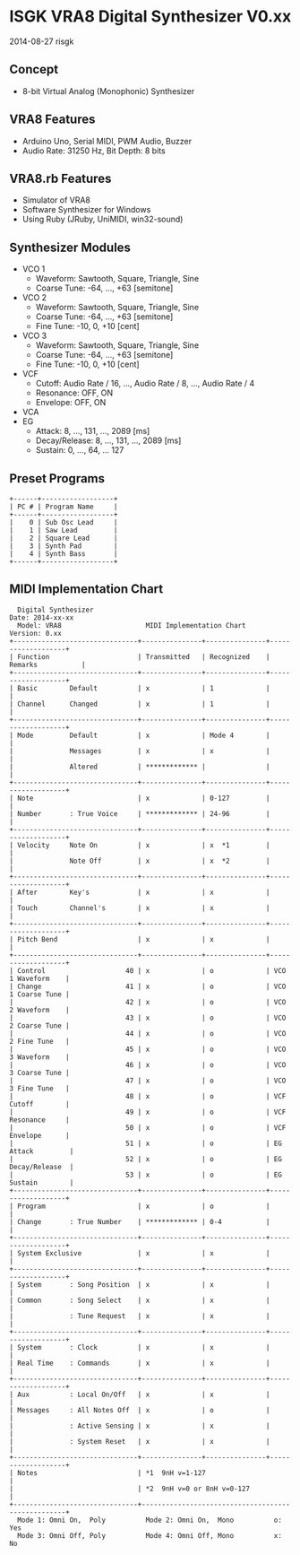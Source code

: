 # ISGK VRA8 Digital Synthesizer V0.xx

2014-08-27 risgk

## Concept

- 8-bit Virtual Analog (Monophonic) Synthesizer

## VRA8 Features

- Arduino Uno, Serial MIDI, PWM Audio, Buzzer
- Audio Rate: 31250 Hz, Bit Depth: 8 bits

## VRA8.rb Features

- Simulator of VRA8
- Software Synthesizer for Windows
- Using Ruby (JRuby, UniMIDI, win32-sound)

## Synthesizer Modules

- VCO 1
    - Waveform: Sawtooth, Square, Triangle, Sine
    - Coarse Tune: -64, ..., +63 [semitone]
- VCO 2
    - Waveform: Sawtooth, Square, Triangle, Sine
    - Coarse Tune: -64, ..., +63 [semitone]
    - Fine Tune: -10, 0, +10 [cent]
- VCO 3
    - Waveform: Sawtooth, Square, Triangle, Sine
    - Coarse Tune: -64, ..., +63 [semitone]
    - Fine Tune: -10, 0, +10 [cent]
- VCF
    - Cutoff: Audio Rate / 16, ..., Audio Rate / 8, ..., Audio Rate / 4
    - Resonance: OFF, ON
    - Envelope: OFF, ON
- VCA
- EG
    - Attack: 8, ..., 131, ..., 2089 [ms]
    - Decay/Release: 8, ..., 131, ..., 2089 [ms]
    - Sustain: 0, ..., 64, ... 127

## Preset Programs

    +------+------------------+
    | PC # | Program Name     |
    +------+------------------+
    |    0 | Sub Osc Lead     |
    |    1 | Saw Lead         |
    |    2 | Square Lead      |
    |    3 | Synth Pad        |
    |    4 | Synth Bass       |
    +------+------------------+

## MIDI Implementation Chart

      Digital Synthesizer                                             Date: 2014-xx-xx
      Model: VRA8                     MIDI Implementation Chart       Version: 0.xx
    +-------------------------------+---------------+---------------+-------------------+
    | Function                      | Transmitted   | Recognized    | Remarks           |
    +-------------------------------+---------------+---------------+-------------------+
    | Basic        Default          | x             | 1             |                   |
    | Channel      Changed          | x             | 1             |                   |
    +-------------------------------+---------------+---------------+-------------------+
    | Mode         Default          | x             | Mode 4        |                   |
    |              Messages         | x             | x             |                   |
    |              Altered          | ************* |               |                   |
    +-------------------------------+---------------+---------------+-------------------+
    | Note                          | x             | 0-127         |                   |
    | Number       : True Voice     | ************* | 24-96         |                   |
    +-------------------------------+---------------+---------------+-------------------+
    | Velocity     Note On          | x             | x  *1         |                   |
    |              Note Off         | x             | x  *2         |                   |
    +-------------------------------+---------------+---------------+-------------------+
    | After        Key's            | x             | x             |                   |
    | Touch        Channel's        | x             | x             |                   |
    +-------------------------------+---------------+---------------+-------------------+
    | Pitch Bend                    | x             | x             |                   |
    +-------------------------------+---------------+---------------+-------------------+
    | Control                    40 | x             | o             | VCO 1 Waveform    |
    | Change                     41 | x             | o             | VCO 1 Coarse Tune |
    |                            42 | x             | o             | VCO 2 Waveform    |
    |                            43 | x             | o             | VCO 2 Coarse Tune |
    |                            44 | x             | o             | VCO 2 Fine Tune   |
    |                            45 | x             | o             | VCO 3 Waveform    |
    |                            46 | x             | o             | VCO 3 Coarse Tune |
    |                            47 | x             | o             | VCO 3 Fine Tune   |
    |                            48 | x             | o             | VCF Cutoff        |
    |                            49 | x             | o             | VCF Resonance     |
    |                            50 | x             | o             | VCF Envelope      |
    |                            51 | x             | o             | EG Attack         |
    |                            52 | x             | o             | EG Decay/Release  |
    |                            53 | x             | o             | EG Sustain        |
    +-------------------------------+---------------+---------------+-------------------+
    | Program                       | x             | o             |                   |
    | Change       : True Number    | ************* | 0-4           |                   |
    +-------------------------------+---------------+---------------+-------------------+
    | System Exclusive              | x             | x             |                   |
    +-------------------------------+---------------+---------------+-------------------+
    | System       : Song Position  | x             | x             |                   |
    | Common       : Song Select    | x             | x             |                   |
    |              : Tune Request   | x             | x             |                   |
    +-------------------------------+---------------+---------------+-------------------+
    | System       : Clock          | x             | x             |                   |
    | Real Time    : Commands       | x             | x             |                   |
    +-------------------------------+---------------+---------------+-------------------+
    | Aux          : Local On/Off   | x             | x             |                   |
    | Messages     : All Notes Off  | x             | o             |                   |
    |              : Active Sensing | x             | x             |                   |
    |              : System Reset   | x             | x             |                   |
    +-------------------------------+---------------+---------------+-------------------+
    | Notes                         | *1  9nH v=1-127                                   |
    |                               | *2  9nH v=0 or 8nH v=0-127                        |
    +-------------------------------+---------------------------------------------------+
      Mode 1: Omni On,  Poly          Mode 2: Omni On,  Mono          o: Yes
      Mode 3: Omni Off, Poly          Mode 4: Omni Off, Mono          x: No

